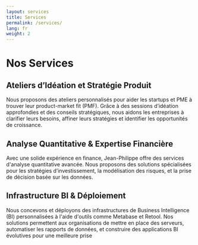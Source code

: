 ```yaml
---
layout: services
title: Services 
permalink: /services/
lang: fr
weight: 2
---
```


# Nos Services

## Ateliers d’Idéation et Stratégie Produit

Nous proposons des ateliers personnalisés pour aider les startups et PME à trouver leur product-market fit (PMF). Grâce à des sessions d’idéation approfondies et des conseils stratégiques, nous aidons les entreprises à clarifier leurs besoins, affiner leurs stratégies et identifier les opportunités de croissance.

## Analyse Quantitative & Expertise Financière

Avec une solide expérience en finance, Jean-Philippe offre des services d'analyse quantitative avancée. Nous proposons des solutions spécialisées pour les stratégies d’investissement, la modélisation des risques, et la prise de décision basée sur les données.

## Infrastructure BI & Déploiement

Nous concevons et déployons des infrastructures de Business Intelligence (BI) personnalisées à l'aide d'outils comme Metabase et Retool. Nos solutions permettent aux organisations de mettre en place des serveurs, automatiser les rapports de données, et construire des applications BI évolutives pour une meilleure prise
